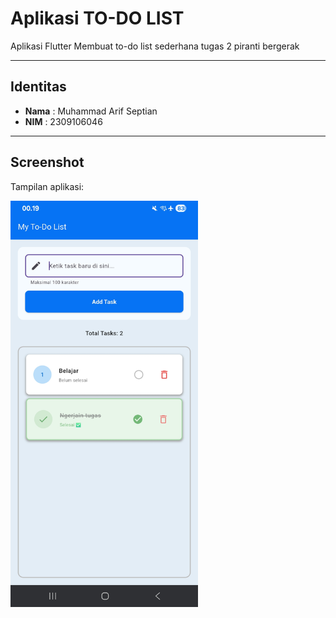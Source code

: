 # Aplikasi TO-DO LIST

Aplikasi Flutter Membuat to-do list sederhana tugas 2 piranti bergerak

---

## Identitas
- **Nama**  : Muhammad Arif Septian
- **NIM**   : 2309106046

---

## Screenshot
Tampilan aplikasi:

<img src="assets/ss_aplikasi.jpg" width="300"/>

